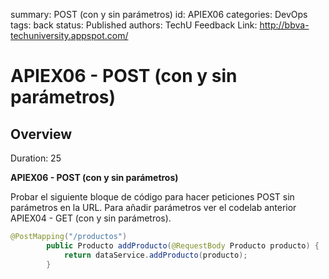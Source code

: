 summary: POST (con y sin parámetros)
id: APIEX06
categories: DevOps
tags: back
status: Published 
authors: TechU
Feedback Link: http://bbva-techuniversity.appspot.com/

# APIEX06 - POST (con y sin parámetros)
<!-- ------------------------ -->
## Overview 
Duration: 25

**APIEX06 - POST (con y sin parámetros)** 

Probar el siguiente bloque de código para hacer peticiones POST sin parámetros en la URL. Para añadir parámetros ver el codelab anterior APIEX04 - GET (con y sin parámetros).

```java
@PostMapping("/productos")
        public Producto addProducto(@RequestBody Producto producto) {
            return dataService.addProducto(producto);
        }
```

